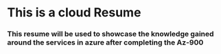 # This is a cloud Resume

### This resume will be used to showcase the knowledge gained around the services in azure after completing the Az-900